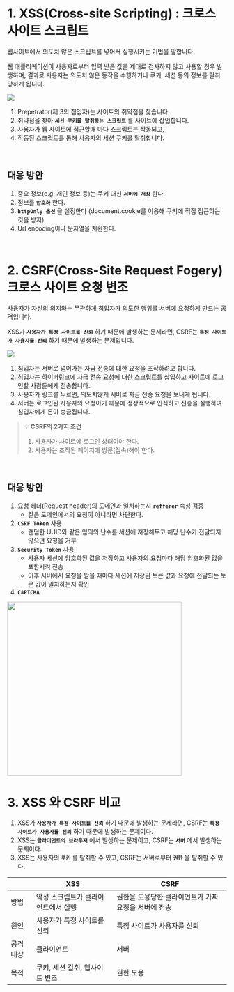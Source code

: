 # 1. XSS(**Cross-site Scripting) : 크로스 사이트 스크립트**

웹사이트에서 의도치 않은 스크립트를 넣어서 실행시키는 기법을 말합니다.

웹 애플리케이션이 사용자로부터 입력 받은 값을 제대로 검사하지 않고 사용할 경우 발생하며, 결과로 사용자는 의도치 않은 동작을 수행하거나 쿠키, 세션 등의 정보를 탈취 당하게 됩니다.

![](https://velog.velcdn.com/images/haizel/post/23981a11-8e53-470b-af52-9ce6576e5496/image.png)

1. Prepetrator(제 3의 침입자)는 사이트의 취약점을 찾습니다.
2. 취약점을 찾아 **`세션 쿠키를 탈취하는 스크립트`** 를 사이트에 삽입합니다.
3. 사용자가 웹 사이트에 접근할때 마다 스크립트는 작동되고,
4. 작동된 스크립트를 통해 사용자의 세션 쿠키를 탈취합니다.

<br />

## 대응 방안

1. 중요 정보(e.g. 개인 정보 등)는 쿠키 대신 **`서버에 저장`** 한다.
2. 정보를 **`암호화`** 한다.
3. **`httpOnly 옵션`** 을 설정한다 (document.cookie를 이용해 쿠키에 직접 접근하는 것을 방지)
4. Url encoding이나 문자열을 치환한다.

<br />

# 2. CSRF(**Cross-Site Request Fogery) 크로스 사이트 요청 변조**

사용자가 자신의 의지와는 무관하게 침입자가 의도한 행위를 서버에 요청하게 만드는 공격입니다.

XSS가 **`사용자가 특정 사이트를 신뢰`** 하기 때문에 발생하는 문제라면, CSRF는 **`특정 사이트가 사용자를 신뢰`** 하기 때문에 발생하는 문제입니다.

![](https://velog.velcdn.com/images/haizel/post/20400572-233e-461c-8533-fb40af7e9767/image.png)

1. 침입자는 서버로 넘어가는 자금 전송에 대한 요청을 조작하려고 합니다.
2. 침입자는 하이퍼링크에 자금 전송 요청에 대한 스크립트를 삽입하고 사이트에 로그인할 사람들에게 전송합니다.
3. 사용자가 링크를 누르면, 의도치않게 서버로 자금 전송 요청을 보내게 됩니다.
4. 서버는 로그인된 사용자의 요청이기 때문에 정상적으로 인식하고 전송을 실행하여 침입자에게 돈이 송금됩니다.

> 💡 **CSRF의 2가지 조건**
> 1. 사용자가 사이트에 로그인 상태여야 한다.
> 2. 사용자는 조작된 페이지에 방문(접속)해야 한다.
> 

<br />

## 대응 방안

1. 요청 헤더(Request header)의 도메인과 일치하는지 **`refferer`** 속성 검증
    - 같은 도메인에서의 요청이 아니라면 차단한다.
2. **`CSRF Token`** 사용
    - 랜덤한 UUID와 같은 임의의 난수를 세션에 저장해두고 해당 난수가 전달되지 않으면 요청을 거부
3. **`Security Token`** 사용
    - 사용자 세션에 암호화된 값을 저장하고 사용자의 요청마다 해당 암호화된 값을 포함시켜 전송
    - 이후 서버에서 요청을 받을 때마다 세션에 저장된 토큰 값과 요청에 전달되는 토큰 값이 일치하는지 확인
4. **`CAPTCHA`**

<img src="https://velog.velcdn.com/images/haizel/post/2690b303-22eb-46b0-9b45-aaa78a876151/image.png" width="400">



<br />

# 3. **XSS 와 CSRF 비교**

1. XSS가 **`사용자가 특정 사이트를 신뢰`** 하기 때문에 발생하는 문제라면, CSRF는 **`특정 사이트가 사용자를 신뢰`** 하기 때문에 발생하는 문제이다.
2. XSS는 **`클라이언트의 브라우저`** 에서 발생하는 문제이고, CSRF는 **`서버`** 에서 발생하는 문제이다.
3. XSS는 사용자의 **`쿠키`** 를 탈취할 수 있고, CSRF는 서버로부터 **`권한`** 을 탈취할 수 있다.

|  | XSS | CSRF |
| --- | --- | --- |
| 방법 | 악성 스크립트가 클라이언트에서 실행 | 권한을 도용당한 클라이언트가 가짜 요청을 서버에 전송 |
| 원인 | 사용자가 특정 사이트를 신뢰 | 특정 사이트가 사용자를 신뢰 |
| 공격대상 | 클라이언트 | 서버 |
| 목적 | 쿠키, 세션 갈취, 웹사이트 변조 | 권한 도용 |